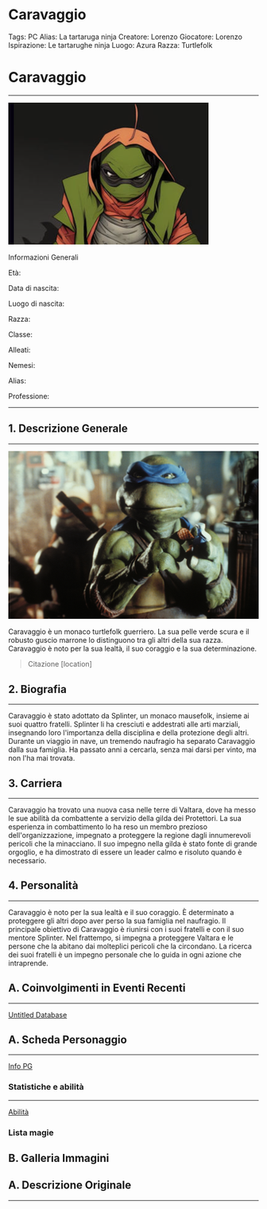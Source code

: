 # Caravaggio

Tags: PC
Alias: La tartaruga ninja
Creatore: Lorenzo
Giocatore: Lorenzo
Ispirazione: Le tartarughe ninja
Luogo: Azura
Razza: Turtlefolk

# Caravaggio

---

![Screenshot 2023-10-03 204548.png](Screenshot_2023-10-03_204548.png)

Informazioni Generali

Età:

Data di nascita:

Luogo di nascita:

Razza:

Classe:

Alleati:

Nemesi:

Alias:

Professione:

---

## 1. Descrizione Generale

---

![foto caravaggio.jpg](foto_caravaggio.jpg)

Caravaggio è un monaco turtlefolk guerriero. La sua pelle verde scura e il robusto guscio marrone lo distinguono tra gli altri della sua razza. Caravaggio è noto per la sua lealtà, il suo coraggio e la sua determinazione.

> Citazione [location]
> 

## 2. Biografia

---

Caravaggio è stato adottato da Splinter, un monaco mausefolk, insieme ai suoi quattro fratelli. Splinter li ha cresciuti e addestrati alle arti marziali, insegnando loro l'importanza della disciplina e della protezione degli altri. Durante un viaggio in nave, un tremendo naufragio ha separato Caravaggio dalla sua famiglia. Ha passato anni a cercarla, senza mai darsi per vinto, ma non l'ha mai trovata.

## 3. Carriera

---

Caravaggio ha trovato una nuova casa nelle terre di Valtara, dove ha messo le sue abilità da combattente a servizio della gilda dei Protettori. La sua esperienza in combattimento lo ha reso un membro prezioso dell'organizzazione, impegnato a proteggere la regione dagli innumerevoli pericoli che la minacciano. Il suo impegno nella gilda è stato fonte di grande orgoglio, e ha dimostrato di essere un leader calmo e risoluto quando è necessario.

## 4. Personalità

---

Caravaggio è noto per la sua lealtà e il suo coraggio. È determinato a proteggere gli altri dopo aver perso la sua famiglia nel naufragio. Il principale obiettivo di Caravaggio è riunirsi con i suoi fratelli e con il suo mentore Splinter. Nel frattempo, si impegna a proteggere Valtara e le persone che la abitano dai molteplici pericoli che la circondano. La ricerca dei suoi fratelli è un impegno personale che lo guida in ogni azione che intraprende.

## A. Coinvolgimenti in Eventi Recenti

---

[Untitled Database](Untitled%20Database%2001e713b9a2ea4437bbcda3f45f19839d.csv)

## A. Scheda Personaggio

---

[Info PG](Info%20PG%203043847ed767416a900f6caae343507f.csv)

### Statistiche e abilità

---

[Abilità](Abilita%CC%80%2088163116ffda4d90b9be228ef46e256c.csv)

### Lista magie

## B. Galleria Immagini

## A. Descrizione Originale

---